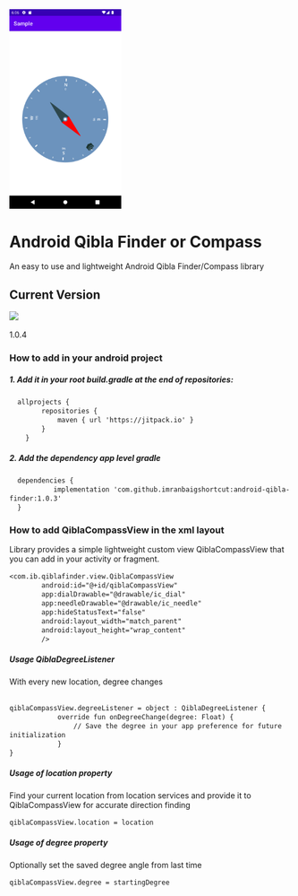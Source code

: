 <img src="screenshot.png" width="200">


# Android Qibla Finder or Compass
An easy to use and lightweight Android Qibla Finder/Compass library

## Current Version 
[![](https://jitpack.io/v/imranbaigshortcut/android-qibla-finder.svg)](https://jitpack.io/#imranbaigshortcut/android-qibla-finder)

1.0.4


### How to add in your android project 

##### 1. Add it in your root build.gradle at the end of repositories:
```
  allprojects {
		repositories {
			maven { url 'https://jitpack.io' }
		}
	}
```  
##### 2. Add the dependency app level gradle
```
  dependencies {
	       implementation 'com.github.imranbaigshortcut:android-qibla-finder:1.0.3'
  }
```
  
### How to add QiblaCompassView in the xml layout

Library provides a simple lightweight custom view QiblaCompassView that you can add in your activity or fragment.

```
<com.ib.qiblafinder.view.QiblaCompassView
        android:id="@+id/qiblaCompassView"
        app:dialDrawable="@drawable/ic_dial"
        app:needleDrawable="@drawable/ic_needle"
        app:hideStatusText="false"
        android:layout_width="match_parent"
        android:layout_height="wrap_content"
        />   

```

##### Usage QiblaDegreeListener
With every new location, degree changes 

```
  
qiblaCompassView.degreeListener = object : QiblaDegreeListener {
            override fun onDegreeChange(degree: Float) {
                // Save the degree in your app preference for future initialization 
            }
}
```

##### Usage of location property
Find your current location from location services and provide it to QiblaCompassView for accurate direction finding
```
qiblaCompassView.location = location    
```

##### Usage of degree property
Optionally set the saved degree angle from last time

```
qiblaCompassView.degree = startingDegree 
```
